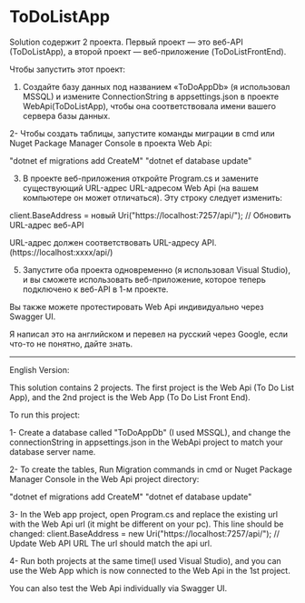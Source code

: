 # ToDoListApp


Solution содержит 2 проекта.
Первый проект — это веб-API (ToDoListApp), а второй проект — веб-приложение (ToDoListFrontEnd).

Чтобы запустить этот проект:

1. Создайте базу данных под названием «ToDoAppDb» (я использовал MSSQL) и измените ConnectionString в appsettings.json в проекте WebApi(ToDoListApp), чтобы она соответствовала имени вашего сервера базы данных.

2- Чтобы создать таблицы, запустите команды миграции в cmd или Nuget Package Manager Console в проекта Web Api:

"dotnet ef migrations add CreateM"
"dotnet ef database update"

3. В проекте веб-приложения откройте Program.cs и замените существующий URL-адрес URL-адресом Web Api (на вашем компьютере он может отличаться).
Эту строку следует изменить:

 client.BaseAddress = новый Uri("https://localhost:7257/api/"); // Обновить URL-адрес веб-API
 
URL-адрес должен соответствовать URL-адресу API. (https://localhost:xxxx/api/)

5. Запустите оба проекта одновременно (я использовал Visual Studio), и вы сможете использовать веб-приложение, которое теперь подключено к веб-API в 1-м проекте.

Вы также можете протестировать Web Api индивидуально через Swagger UI.

Я написал это на английском и перевел на русский через Google, если что-то не понятно, дайте знать.


----------------------------------------------------------------------------------------------------

English Version:

This solution contains 2 projects.
The first project is the Web Api (To Do List App), and the 2nd project is the Web App (To Do List Front End).

To run this project:

1- Create a database called "ToDoAppDb" (I used MSSQL), and change the connectionString in appsettings.json in the WebApi project to match your database server name.

2- To create the tables, Run Migration commands in cmd or Nuget Package Manager Console in the Web Api project directory:

"dotnet ef migrations add CreateM"
"dotnet ef database update"

3- In the Web app project, open Program.cs and replace the existing url with the Web Api url (it might be different on your pc).
This line should be changed:
    client.BaseAddress = new Uri("https://localhost:7257/api/"); // Update Web API URL
The url should match the api url.
	
4- Run both projects at the same time(I used Visual Studio), and you can use the Web App which is now connected to the Web Api in the 1st project.

You can also test the Web Api individually via Swagger UI.
